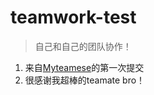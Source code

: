 # teamwork-test

> 自己和自己的团队协作！
1. 来自[Myteamese](https://github.com/Myteamese/teamwork-test)的第一次提交
2. 很感谢我超棒的teamate bro！
